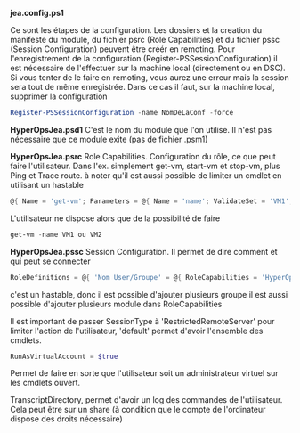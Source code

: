 **jea.config.ps1**

Ce sont les étapes de la configuration. 
Les dossiers et la creation du manifeste du module, du fichier psrc (Role Capabilities) et du fichier pssc (Session Configuration) peuvent être créér en remoting. 
Pour l'enregistrement de la configuration (Register-PSSessionConfiguration) il est nécessaire de l'effectuer sur la machine local (directement ou en DSC).
Si vous tenter de le faire en remoting, vous aurez une erreur mais la session sera tout de même enregistrée.
Dans ce cas il faut, sur la machine local, supprimer la configuration 

```powershell
Register-PSSessionConfiguration -name NomDeLaConf -force
```


**HyperOpsJea.psd1**
C'est le nom du module que l'on utilise. Il n'est pas nécessaire que ce module exite (pas de fichier .psm1)

**HyperOpsJea.psrc**
Role Capabilities. Configuration du rôle, ce que peut faire l'utilisateur. Dans l'ex. simplement get-vm, start-vm et stop-vm, plus Ping et Trace route. 
à noter qu'il est aussi possible de limiter un cmdlet en utilisant un hastable
```powershell
@{ Name = 'get-vm'; Parameters = @{ Name = 'name'; ValidateSet = 'VM1', 'VM2' }
```
L'utilisateur ne dispose alors que de la possibilité de faire 
```powershell
get-vm -name VM1 ou VM2
```


**HyperOpsJea.pssc**
Session Configuration. Il permet de dire comment et qui peut se connecter
```powershell
RoleDefinitions = @{ 'Nom User/Groupe' = @{ RoleCapabilities = 'HyperOpsJea' } } 
```
c'est un hastable, donc il est possible d'ajouter plusieurs groupe 
il est aussi possible d'ajouter plusieurs module dans RoleCapabilities

Il est important de passer SessionType à 'RestrictedRemoteServer' pour limiter l'action de l'utilisateur, 'default' permet d'avoir l'ensemble des cmdlets. 

```powershell
RunAsVirtualAccount = $true
```
Permet de faire en sorte que l'utilisateur soit un administrateur virtuel sur les cmdlets ouvert. 

TranscriptDirectory, permet d'avoir un log des commandes de l'utilisateur. 
Cela peut être sur un share (à condition que le compte de l'ordinateur dispose des droits nécessaire)



